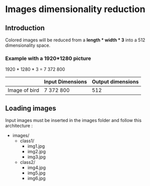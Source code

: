 # Images dimensionality reduction

## Introduction

Colored images will be reduced from a **length \* width \* 3** into a 512 dimensionality space.

### Example with a 1920*1280 picture

1920 \* 1280 \* 3 = 7 372 800

| | Input Dimensions | Output dimensions |
| - | - | - |
| Image of bird | 7 372 800 | 512 |

## Loading images

Input images must be inserted in the images folder and follow this architecture :  

- images/
  - class1/
    - img1.jpg
    - img2.jpg
    - img3.jpg
  - class2/
    - img4.jpg
    - img5.jpg
    - img6.jpg
